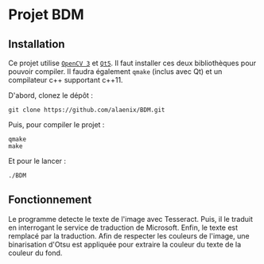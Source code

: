 
# Projet BDM

## Installation

Ce projet utilise [`OpenCV 3`](http://opencv.org/) et [`Qt5`](https://www.qt.io/). Il faut installer ces deux bibliothèques pour pouvoir compiler. Il faudra également `qmake` (inclus avec Qt) et un compilateur c++ supportant c++11.

D'abord, clonez le dépôt :

    git clone https://github.com/alaenix/BDM.git

Puis, pour compiler le projet :

    qmake
    make

Et pour le lancer :

    ./BDM

## Fonctionnement

Le programme detecte le texte de l'image avec Tesseract. Puis, il le traduit en interrogant le service de traduction de Microsoft. Enfin, le texte est remplacé par la traduction. Afin de respecter les couleurs de l'image, une binarisation d'Otsu est appliquée pour extraire la couleur du texte de la couleur du fond.

